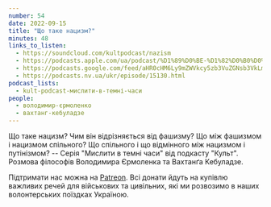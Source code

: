 ```yaml
---
number: 54
date: 2022-09-15
title: "Що таке нацизм?"
minutes: 48
links_to_listen:
  - https://soundcloud.com/kultpodcast/nazism
  - https://podcasts.apple.com/ua/podcast/%D1%89%D0%BE-%D1%82%D0%B0%D0%BA%D0%B5-%D0%BD%D0%B0%D1%86%D0%B8%D0%B7%D0%BC/id1581339249?i=1000579562058
  - https://podcasts.google.com/feed/aHR0cHM6Ly9mZWVkcy5zb3VuZGNsb3VkLmNvbS91c2Vycy9zb3VuZGNsb3VkOnVzZXJzOjg5MjM3MjAyNy9zb3VuZHMucnNz/episode/dGFnOnNvdW5kY2xvdWQsMjAxMDp0cmFja3MvMTM0NDI1MTQxNg
  - https://podcasts.nv.ua/ukr/episode/15130.html
podcast_lists:
  - kult-podcast-мислити-в-темні-часи
people:
  - володимир-єрмоленко
  - вахтанг-кебуладзе
---
```


Що таке нацизм? Чим він відрізняється від фашизму? Що між фашизмом і нацизмом
спільного? Що спільного і що відмінного між нацизмом і путінізмом? -- Серія
"Мислити в темні часи" від подкасту "Культ". Розмова філософів Володимира
Єрмоленка та Вахтанґа Кебуладзе.

Підтримати нас можна на [Patreon][1]. Всі донати йдуть на
купівлю важливих речей для військових та цивільних, які ми розвозимо в наших
волонтерських поїздках Україною.

[1]: https://patreon.com/kultpodcast
